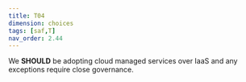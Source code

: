 ```yaml
---
title: T04
dimension: choices
tags: [saf,T]
nav_order: 2.44
---
```



We **SHOULD** be adopting cloud managed services over IaaS and any exceptions require close governance. 